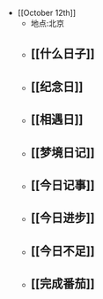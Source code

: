 - [[October 12th]]
    - 地点:北京
    - [[什么日子]]
        - 
    - [[纪念日]]
        - 
    - [[相遇日]]
        - 
    - [[梦境日记]]
        - 
    - [[今日记事]]
        - 
    - [[今日进步]]
        - 
    - [[今日不足]]
        - 
    - [[完成番茄]]
        - 
